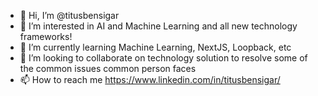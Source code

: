 - 👋 Hi, I’m @titusbensigar
- 👀 I’m interested in AI and Machine Learning and all new technology frameworks!
- 🌱 I’m currently learning Machine Learning, NextJS, Loopback, etc
- 💞️ I’m looking to collaborate on technology solution to resolve some of the common issues common person faces
- 📫 How to reach me https://www.linkedin.com/in/titusbensigar/

<!---
titusbensigar/titusbensigar is a ✨ special ✨ repository because its `README.md` (this file) appears on your GitHub profile.
You can click the Preview link to take a look at your changes.
--->
